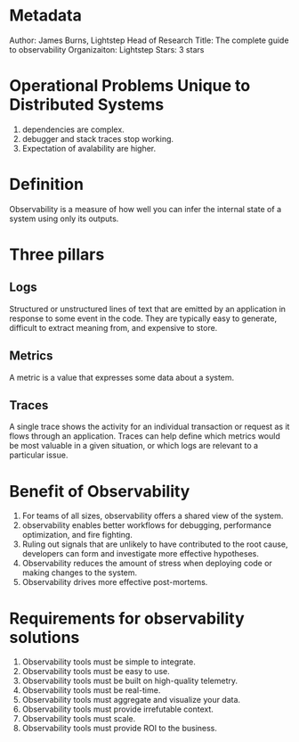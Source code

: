 # Metadata
Author: James Burns, Lightstep Head of Research
Title: The complete guide to observability
Organizaiton: Lightstep
Stars: 3 stars

# Operational Problems Unique to Distributed Systems
1. dependencies are complex.
2. debugger and stack traces stop working.
3. Expectation of avalability are higher.

# Definition
Observability is a measure of how well you can infer the
internal state of a system using only its outputs.

# Three pillars
## Logs
Structured or unstructured lines of text that are emitted by an
application in response to some event in the code.
They are typically easy to generate, difficult to extract
meaning from, and expensive to store.
## Metrics
A metric is a value that expresses some data about a system.
## Traces
A single trace shows the activity for an individual transaction or
request as it flows through an application.
Traces can help define which metrics would be most valuable in a given
situation, or which logs are relevant to a particular issue.

# Benefit of Observability
1. For teams of all sizes, observability offers a shared view of the
system.
2. observability enables better workflows for debugging, performance optimization, and fire fighting.
3. Ruling out signals that are unlikely to have contributed to the root cause, developers can form and investigate more effective hypotheses.
4. Observability reduces the amount of stress when deploying code or
making changes to the system.
5. Observability drives more effective post-mortems.

# Requirements for observability solutions
1. Observability tools must be simple to integrate.
2. Observability tools must be easy to use.
3. Observability tools must be built on high-quality telemetry.
4. Observability tools must be real-time.
5. Observability tools must aggregate and visualize your data.
6. Observability tools must provide irrefutable context.
7. Observability tools must scale.
8. Observability tools must provide ROI to the business.
